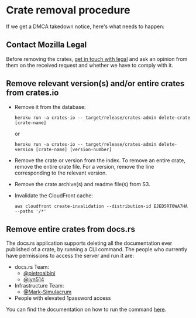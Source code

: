 # Crate removal procedure

If we get a DMCA takedown notice, here's what needs to happen:

## Contact Mozilla Legal

Before removing the crates, [get in touch with legal](../core/legal.md) and ask
an opinion from them on the received request and whether we have to comply with
it.

## Remove relevant version(s) and/or entire crates from crates.io

* Remove it from the database:

      heroku run -a crates-io -- target/release/crates-admin delete-crate [crate-name]

  or

      heroku run -a crates-io -- target/release/crates-admin delete-version [crate-name] [version-number]

* Remove the crate or version from the index. To remove an entire crate, remove
  the entire crate file. For a version, remove the line corresponding to the
  relevant version.

* Remove the crate archive(s) and readme file(s) from S3.

* Invalidate the CloudFront cache:

  ```
  aws cloudfront create-invalidation --distribution-id EJED5RT0WA7HA --paths '/*'
  ```

## Remove entire crates from docs.rs

The docs.rs application supports deleting all the documentation ever published
of a crate, by running a CLI command. The people who currently have permissions
to access the server and run it are:

* docs.rs Team:
  * [@pietroalbini](https://github.com/pietroalbini)
  * [@jyn514](https://github.com/jyn514)
* Infrastructure Team:
  * [@Mark-Simulacrum](https://github.com/Mark-Simulacrum)
* People with elevated 1password access

You can find the documentation on how to run the command [here][docsrs-howto].

[docsrs-howto]: https://forge.rust-lang.org/infra/docs/docs-rs.html#removing-a-crate-from-the-website

